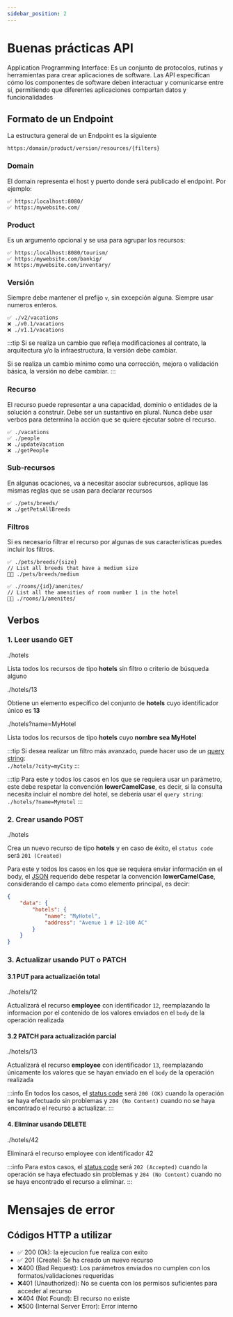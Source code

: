 ```yaml
---
sidebar_position: 2
---
```


# Buenas prácticas API

Application Programming Interface: Es un conjunto de protocolos, rutinas y herramientas para crear aplicaciones de software. Las API especifican cómo los componentes de software deben interactuar y comunicarse entre sí, permitiendo que diferentes aplicaciones compartan datos y funcionalidades


## Formato de un Endpoint

La estructura general de un Endpoint es la siguiente

```
https:/domain/product/version/resources/{filters}
```

### Domain

El domain representa el host y puerto donde será publicado el endpoint. Por ejemplo:

```
✅ https:/localhost:8080/
✅ https:/mywebsite.com/
```

### Product

Es un argumento opcional y se usa para agrupar los recursos:

```
✅ https:/localhost:8080/tourism/
✅ https:/mywebsite.com/bankig/
❌ https:/mywebsite.com/inventary/
```

### Versión

Siempre debe mantener el prefijo `v`, sin excepción alguna. Siempre usar numeros enteros.

```
✅ ./v2/vacations
❌ ./v0.1/vacations
❌ ./v1.1/vacations
```

:::tip
Si se realiza un cambio que refleja modificaciones al contrato, la arquitectura y/o la infraestructura, la versión debe cambiar.

Si se realiza un cambio mínimo como una corrección, mejora o validación básica, la versión no debe cambiar.
:::

### Recurso

El recurso puede representar a una capacidad, dominio o entidades de la solución a construir. Debe ser un sustantivo en plural. Nunca debe usar verbos para determina la acción que se quiere ejecutar sobre el recurso.

```
✅ ./vacations
✅ ./people
❌ ./updateVacation
❌ ./getPeople
```

### Sub-recursos

En algunas ocaciones, va a necesitar asociar subrecursos, aplique las mismas reglas que se usan para declarar recursos

```
✅ ./pets/breeds/
❌ ./getPetsAllBreeds
```

### Filtros

Si es necesario filtrar el recurso por algunas de sus caracteristicas puedes incluir los filtros.

```
✅ ./pets/breeds/{size} 
// List all breeds that have a medium size
🏃🏼 ./pets/breeds/medium 
```

```
✅ ./rooms/{id}/amenites/ 
// List all the amenities of room number 1 in the hotel
🏃🏼 ./rooms/1/amenites/ 
```

## Verbos


### 1. Leer usando GET 

<UrlHighlight method="get">./hotels</UrlHighlight>

Lista todos los recursos de tipo **hotels** sin filtro o criterio de búsqueda alguno

<UrlHighlight method="get">./hotels/13</UrlHighlight>

Obtiene un elemento específico del conjunto de **hotels** cuyo identificador único es **13**

<UrlHighlight method="get">./hotels?name=MyHotel</UrlHighlight>

Lista todos los recursos de tipo **hotels** cuyo **nombre sea MyHotel**

:::tip
Si desea realizar un filtro más avanzado, puede hacer uso de un [query string](https://en.wikipedia.org/wiki/Query_string):<br/> 
`./hotels/?city=myCity`
:::

:::tip
Para este y todos los casos en los que se requiera usar un parámetro, este debe respetar la convención **lowerCamelCase**, es decir, si la consulta necesita incluir el nombre del hotel, se debería usar el `query string`:<br/> 
`./hotels/?name=MyHotel`
:::




### 2. Crear usando POST

<UrlHighlight method="post">./hotels</UrlHighlight>

Crea un nuevo recurso de tipo **hotels** y en caso de éxito, el `status code` será `201 (Created)` 

Para este y todos los casos en los que se requiera enviar información en el body, el [JSON](https://www.json.org/json-en.html) requerido debe respetar la convención **lowerCamelCase**, considerando el campo `data` como elemento principal, es decir:
```json
{
    "data": {
        "hotels": {
            "name": "MyHotel",
            "address": "Avenue 1 # 12-100 AC"
        }
    }
}
```

### 3. Actualizar usando PUT o PATCH

#### 3.1 PUT para actualización total

<UrlHighlight method="put">./hotels/12</UrlHighlight>

Actualizará el recurso **employee** con identificador `12`, reemplazando la informacion por el contenido de los valores enviados en el `body` de la operación realizada

#### 3.2 PATCH para actualización parcial

<UrlHighlight method="patch">./hotels/13</UrlHighlight>

Actualizará el recurso **employee** con identificador `13`, reemplazando únicamente los valores que se hayan enviado en el `body` de la operación realizada

:::info
En todos los casos, el [status code](https://developer.mozilla.org/en-US/docs/Web/HTTP/Status) será `200 (OK)` cuando la operación se haya efectuado sin problemas y `204 (No Content)` cuando no se haya encontrado el recurso a actualizar.
:::

#### 4. Eliminar usando DELETE

<UrlHighlight method="delete">./hotels/42</UrlHighlight>

Eliminará el recurso employee con identificador 42

:::info
Para estos casos, el [status code](https://developer.mozilla.org/en-US/docs/Web/HTTP/Status) será `202 (Accepted)` cuando la operación se haya efectuado sin problemas y `204 (No Content)` cuando no se haya encontrado el recurso a eliminar.
:::

# Mensajes de error

## Códigos HTTP a utilizar

- ✅ 200 (Ok): la ejecucion fue realiza con exito
- ✅ 201 (Create): Se ha creado un nuevo recurso
- ❌400 (Bad Request): Los parámetros enviados no cumplen con los formatos/validaciones requeridas
- ❌401 (Unauthorized): No se cuenta con los permisos suficientes para acceder al recurso
- ❌404 (Not Found): El recurso no existe
- ❌500 (Internal Server Error): Error interno